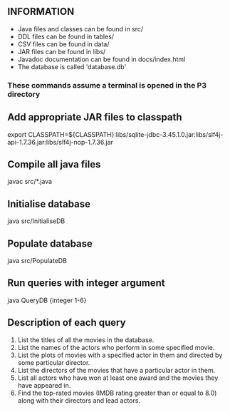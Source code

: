 ## INFORMATION
- Java files and classes can be found in src/
- DDL files can be found in tables/
- CSV files can be found in data/
- JAR files can be found in libs/
- Javadoc documentation can be found in docs/index.html
- The database is called 'database.db'

### These commands assume a terminal is opened in the P3 directory

## Add appropriate JAR files to classpath
export CLASSPATH=${CLASSPATH}:libs/sqlite-jdbc-3.45.1.0.jar:libs/slf4j-api-1.7.36.jar:libs/slf4j-nop-1.7.36.jar

## Compile all java files
javac src/*.java

## Initialise database
java src/InitialiseDB

## Populate database
java src/PopulateDB

## Run queries with integer argument
java QueryDB {integer 1-6}

## Description of each query
1. List the titles of all the movies in the database.
2. List the names of the actors who perform in some specified movie.
3. List the plots of movies with a specified actor in them and directed by some particular director.
4. List the directors of the movies that have a particular actor in them.
5. List all actors who have won at least one award and the movies they have appeared in.
6. Find the top-rated movies (IMDB rating greater than or equal to 8.0) along with their directors and lead actors.